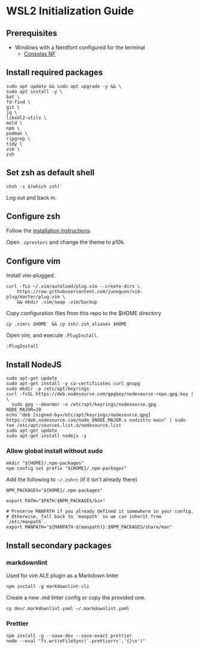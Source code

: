# WSL2 Initialization Guide

## Prerequisites

- Windows with a Nerdfont configured for the terminal
  - [Consolas NF](https://github.com/wclr/my-nerd-fonts/tree/master/Consolas%20NF)

## Install required packages

```shell
sudo apt update && sudo apt upgrade -y && \
sudo apt install -y \
bat \
fd-find \
git \
jq \
libxml2-utils \
meld \
npm \
podman \
ripgrep \
tidy \
vim \
zsh
```

## Set zsh as default shell

```shell
chsh -s $(which zsh)`
```

Log out and back in.

## Configure zsh

Follow the [installation instructions](https://github.com/sorin-ionescu/prezto#installation).

Open `.zprestorc` and change the theme to p10k.

## Configure vim

Install vim-plugged.

```shell
curl -fLo ~/.vim/autoload/plug.vim --create-dirs \
    https://raw.githubusercontent.com/junegunn/vim-plug/master/plug.vim \
    && mkdir .vim/swap .vim/backup
```

Copy configuration files from this repo to the $HOME directory

```shell
cp .vimrc $HOME  && cp zsh/.zsh_aliases $HOME
```

Open vim, and execute `:PlugInstall`.

```shell
:PlugInstall
```

## Install NodeJS

```shell
sudo apt-get update
sudo apt-get install -y ca-certificates curl gnupg
sudo mkdir -p /etc/apt/keyrings
curl -fsSL https://deb.nodesource.com/gpgkey/nodesource-repo.gpg.key |  \
  sudo gpg --dearmor -o /etc/apt/keyrings/nodesource.gpg
NODE_MAJOR=20
echo "deb [signed-by=/etc/apt/keyrings/nodesource.gpg] https://deb.nodesource.com/node_$NODE_MAJOR.x nodistro main" | sudo tee /etc/apt/sources.list.d/nodesource.list
sudo apt-get update
sudo apt-get install nodejs -y
```

### Allow global install without sudo

```shell
mkdir "${HOME}/.npm-packages"
npm config set prefix "${HOME}/.npm-packages"
```

Add the following to `~/.zshrc` (if it isn't already there)

```shell
NPM_PACKAGES="${HOME}/.npm-packages"

export PATH="$PATH:$NPM_PACKAGES/bin"

# Preserve MANPATH if you already defined it somewhere in your config.
# Otherwise, fall back to `manpath` so we can inherit from `/etc/manpath`.
export MANPATH="${MANPATH-$(manpath)}:$NPM_PACKAGES/share/man"
```

## Install secondary packages

### markdownlint

Used for vim ALE plugin as a Markdown linter

```shell
npm install -g markdownlint-cli
```

Create a new .md linter config or copy the provided one.

```shell
cp dev/.markdownlint.yaml ~/.markdownlint.yaml
```

### Prettier

```shell
npm install -g --save-dev --save-exact prettier
node --eval "fs.writeFileSync('.prettierrc','{}\n')"
```
